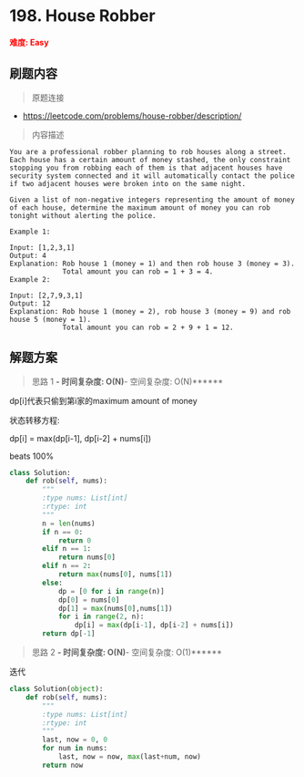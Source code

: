 # 198. House Robber

**<font color=red>难度: Easy</font>**

## 刷题内容

> 原题连接

* https://leetcode.com/problems/house-robber/description/

> 内容描述

```
You are a professional robber planning to rob houses along a street. Each house has a certain amount of money stashed, the only constraint stopping you from robbing each of them is that adjacent houses have security system connected and it will automatically contact the police if two adjacent houses were broken into on the same night.

Given a list of non-negative integers representing the amount of money of each house, determine the maximum amount of money you can rob tonight without alerting the police.

Example 1:

Input: [1,2,3,1]
Output: 4
Explanation: Rob house 1 (money = 1) and then rob house 3 (money = 3).
             Total amount you can rob = 1 + 3 = 4.
Example 2:

Input: [2,7,9,3,1]
Output: 12
Explanation: Rob house 1 (money = 2), rob house 3 (money = 9) and rob house 5 (money = 1).
             Total amount you can rob = 2 + 9 + 1 = 12.
```

## 解题方案

> 思路 1
******- 时间复杂度: O(N)******- 空间复杂度: O(N)******

dp[i]代表只偷到第i家的maximum amount of money

状态转移方程:

dp[i] = max(dp[i-1], dp[i-2] + nums[i])

beats 100%

```python
class Solution:
    def rob(self, nums):
        """
        :type nums: List[int]
        :rtype: int
        """
        n = len(nums)
        if n == 0:
            return 0
        elif n == 1:
            return nums[0]
        elif n == 2:
            return max(nums[0], nums[1])
        else:
            dp = [0 for i in range(n)]
            dp[0] = nums[0]
            dp[1] = max(nums[0],nums[1])
            for i in range(2, n):
                dp[i] = max(dp[i-1], dp[i-2] + nums[i])
        return dp[-1]
```

> 思路 2
******- 时间复杂度: O(N)******- 空间复杂度: O(1)******

迭代

```python
class Solution(object):
    def rob(self, nums):
        """
        :type nums: List[int]
        :rtype: int
        """
        last, now = 0, 0
        for num in nums:
            last, now = now, max(last+num, now)
        return now
```


